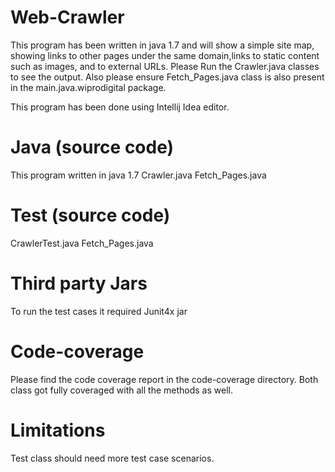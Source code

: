 # Web-Crawler
This program has been written in java 1.7 and will show a simple site map, showing links to other pages under the same 
domain,links to static content such as images, and to external URLs.
Please Run the Crawler.java classes to see the output.
Also please ensure Fetch_Pages.java class is also present in the main.java.wiprodigital package.

This program has been done using Intellij Idea editor.

Java (source code) 
=============
This program written in java 1.7
Crawler.java
Fetch_Pages.java

Test (source code)
===================
CrawlerTest.java
Fetch_Pages.java

Third party Jars 
=================
To run the test cases it required Junit4x jar

Code-coverage
==============

Please find the code coverage report in the code-coverage directory.
Both class got fully coveraged with all the methods as well.

Limitations
============
Test class should need more test case scenarios.
